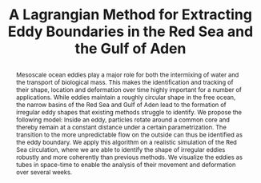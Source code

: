 ---
# this file is written in YAML http://docs.ansible.com/ansible/latest/YAMLSyntax.html
# all lines with a leading sharp are comments and will not be compiled
# longer blocks of text should start with a a leading > to escape all special characters

# URL handle for generated webpage
slug:       redseaeddies

#specifies layout to be used for page generation (do not modify)
layout:     publication

#publication title
title:      >
   A Lagrangian Method for Extracting Eddy Boundaries in the Red Sea and the Gulf of Aden
   
#include in selected publications on front page (optional, delete line if not applicable)
display:	selected

#list all publication authors in correct order (please check the spelling is identical to your personal page)
authors:
 - Anke Friederici
 - Habib Toye Mahamadou Kele
 - Ibrahim Hoteit
 - Tino Weinkauf
 - Holger Theisel
 - Markus Hadwiger
 
#insert publication venue (displayed on publication page)
venue:      >
   IEEE Scientific Visualization 2018 Short Papers, pp. 52-56
   
#insert short venue (displayed in box in publication list)
shortvenue: >
   IEEE Scientific Visualization 2018 Short Papers

#specify publication year
year:       2018

#insert abstract of publication
abstract:   >
   Mesoscale ocean eddies play a major role for both the intermixing of water and the transport of biological mass. This makes the identification and tracking of their shape, location and deformation over time highly important for a number of applications. While eddies maintain a roughly circular shape in the free ocean, the narrow basins of the Red Sea and Gulf of Aden lead to the formation of irregular eddy shapes that existing methods struggle to identify. We propose the following model: Inside an eddy, particles rotate around a common core and thereby remain at a constant distance under a certain parametrization. The transition to the more unpredictable flow on the outside can thus be identified as the eddy boundary. We apply this algorithm on a realistic simulation of the Red Sea circulation, where we are able to identify the shape of irregular eddies robustly and more coherently than previous methods. We visualize the eddies as tubes in space-time to enable the analysis of their movement and deformation over several weeks.
   
#link to hi-res teaser image of publication (please make sure the image is wide, e.g. aspect ratio between 4:2 and 4:1)
teaser:     './publications/2018_friederici_redseaeddies.jpg'
   
#link to smaller thumbnail image of publication (please make sure the aspect ratio is 3:2, suggested size is 150x100px)
thumbnail:  './publications/2018_friederici_thumbnail.png'

#link to publication video (optional): you can either upload the video to our website (insert local link) or host it on youtube or vimeo (in this case insert the youtube/vimeo link)
video:      './publications/2018_friederici_redseaeddies.mp4'

#link to publication pdf (optional)
pdf:        './publications/2018_friederici_redseaeddies.pdf'

#insert citation. please format citation by inserting <br> at line breaks, &nbsp;&nbsp; will insert a tab character to prettify the citation
citation:   >
  @inproceedings{Friederici2018RedSeaEddies,<br>
   &nbsp;&nbsp;title = {A Lagrangian Method for Extracting Eddy Boundaries in the Red Sea and the Gulf of Aden},<br>
   &nbsp;&nbsp;author = {Friedrici, Anke and Toye Mahamadou Kele, Habib and Hoteit, Ibrahim and Weinkauf, Tino and Theisel, Holger and Hadwiger, Markus},<br>
   &nbsp;&nbsp;booktitle = {IEEE Scientific Visualization 2018 Short Papers},<br>
   &nbsp;&nbsp;year = {2018}<br>
   &nbsp;&nbsp;pages = {52--56}<br>
  }

#insert links to additional material for the publication (optional)
#links need a title, a URL and a type (this defines the link icon) which can be one of the following values: code, archive, files, slides or text (this is the default icon)
links: 
 - title: Supplementary Parameter Studies
   type:  pdf
   url:   './publications/2018_friederici_redseaeddies_supplementary.pdf' 
# - title: ExampleSlides
#  type:  slides
#   url:   './publications/presentation.pptx'
   
 #don't forget the leading and trailing --- in a YAML file
---